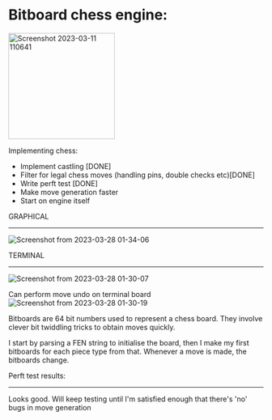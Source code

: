 # Bitboard chess engine:

<img width="210" alt="Screenshot 2023-03-11 110641" src="https://user-images.githubusercontent.com/56346800/224480781-678ed55c-2e52-4064-9e93-d25be41df5dd.png">

Implementing chess: 
  - Implement castling [DONE]
  - Filter for legal chess moves (handling pins, double checks etc)[DONE]
  - Write perft test [DONE]
  - Make move generation faster
  - Start on engine itself
  
GRAPHICAL
_________

![Screenshot from 2023-03-28 01-34-06](https://user-images.githubusercontent.com/56346800/228096703-5dfec546-1753-419d-899d-b53f8bd192d1.png)

TERMINAL
_________

![Screenshot from 2023-03-28 01-30-07](https://user-images.githubusercontent.com/56346800/228096360-73e32778-0d40-4060-9c75-a5d9002a7d99.png)

Can perform move undo on terminal board
![Screenshot from 2023-03-28 01-30-19](https://user-images.githubusercontent.com/56346800/228096368-d1aa6049-78e0-4f76-bfd4-51a243a1a653.png)

Bitboards are 64 bit numbers used to represent a chess board. They involve clever bit twiddling tricks to obtain moves 
quickly.

I start by parsing a FEN string to initialise the board, then I make my first bitboards for each piece type from that. Whenever a move is made, the bitboards change. 

Perft test results:
___________________

Looks good. Will keep testing until I'm satisfied enough that there's 'no' bugs in move generation
